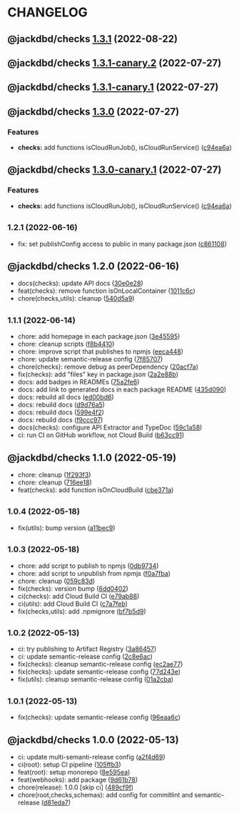 # CHANGELOG

## @jackdbd/checks [1.3.1](https://github.com/jackdbd/calderone/compare/@jackdbd/checks@1.3.0...@jackdbd/checks@1.3.1) (2022-08-22)

## @jackdbd/checks [1.3.1-canary.2](https://github.com/jackdbd/calderone/compare/@jackdbd/checks@1.3.1-canary.1...@jackdbd/checks@1.3.1-canary.2) (2022-07-27)

## @jackdbd/checks [1.3.1-canary.1](https://github.com/jackdbd/calderone/compare/@jackdbd/checks@1.3.0...@jackdbd/checks@1.3.1-canary.1) (2022-07-27)

## @jackdbd/checks [1.3.0](https://github.com/jackdbd/calderone/compare/@jackdbd/checks@1.2.1...@jackdbd/checks@1.3.0) (2022-07-27)


### Features

* **checks:** add functions isCloudRunJob(), isCloudRunService() ([c94ea6a](https://github.com/jackdbd/calderone/commit/c94ea6a4bcfaffbce61a5849a867d8ba90fc8cd5))

## @jackdbd/checks [1.3.0-canary.1](https://github.com/jackdbd/calderone/compare/@jackdbd/checks@1.2.1...@jackdbd/checks@1.3.0-canary.1) (2022-07-27)


### Features

* **checks:** add functions isCloudRunJob(), isCloudRunService() ([c94ea6a](https://github.com/jackdbd/calderone/commit/c94ea6a4bcfaffbce61a5849a867d8ba90fc8cd5))

## <small>1.2.1 (2022-06-16)</small>

* fix: set publishConfig access to public in many package.json ([c861108](https://github.com/jackdbd/calderone/commit/c861108))

## @jackdbd/checks 1.2.0 (2022-06-16)

* docs(checks): update API docs ([30e0e28](https://github.com/jackdbd/calderone/commit/30e0e28))
* feat(checks): remove function isOnLocalContainer ([1011c6c](https://github.com/jackdbd/calderone/commit/1011c6c))
* chore(checks,utils): cleanup ([540d5a9](https://github.com/jackdbd/calderone/commit/540d5a9))

## <small>1.1.1 (2022-06-14)</small>

* chore: add homepage in each package.json ([3e45595](https://github.com/jackdbd/calderone/commit/3e45595))
* chore: cleanup scripts ([f8b4410](https://github.com/jackdbd/calderone/commit/f8b4410))
* chore: improve script that publishes to npmjs ([eeca448](https://github.com/jackdbd/calderone/commit/eeca448))
* chore: update semantic-release config ([7f85707](https://github.com/jackdbd/calderone/commit/7f85707))
* chore(checks): remove debug as peerDependency ([20acf7a](https://github.com/jackdbd/calderone/commit/20acf7a))
* fix(checks): add "files" key in package.json ([2a2e88b](https://github.com/jackdbd/calderone/commit/2a2e88b))
* docs: add badges in READMEs ([75a2fe6](https://github.com/jackdbd/calderone/commit/75a2fe6))
* docs: add link to generated docs in each package README ([435d090](https://github.com/jackdbd/calderone/commit/435d090))
* docs: rebuild all docs ([ed00bd6](https://github.com/jackdbd/calderone/commit/ed00bd6))
* docs: rebuild docs ([d9d76a5](https://github.com/jackdbd/calderone/commit/d9d76a5))
* docs: rebuild docs ([599e4f2](https://github.com/jackdbd/calderone/commit/599e4f2))
* docs: rebuild docs ([f9ccc97](https://github.com/jackdbd/calderone/commit/f9ccc97))
* docs(checks): configure API Extractor and TypeDoc ([59c1a58](https://github.com/jackdbd/calderone/commit/59c1a58))
* ci: run CI on GitHub workflow, not Cloud Build ([b63cc91](https://github.com/jackdbd/calderone/commit/b63cc91))

## @jackdbd/checks 1.1.0 (2022-05-19)

* chore: cleanup ([1f293f3](https://github.com/jackdbd/calderone/commit/1f293f3))
* chore: cleanup ([716ee18](https://github.com/jackdbd/calderone/commit/716ee18))
* feat(checks): add function isOnCloudBuild ([cbe371a](https://github.com/jackdbd/calderone/commit/cbe371a))

## <small>1.0.4 (2022-05-18)</small>

* fix(utils): bump version ([a11bec9](https://github.com/jackdbd/calderone/commit/a11bec9))

## <small>1.0.3 (2022-05-18)</small>

* chore: add script to publish to npmjs ([0db9734](https://github.com/jackdbd/calderone/commit/0db9734))
* chore: add script to unpublish from npmjs ([f0a7fba](https://github.com/jackdbd/calderone/commit/f0a7fba))
* chore: cleanup ([059c83d](https://github.com/jackdbd/calderone/commit/059c83d))
* fix(checks): version bump ([6dd0402](https://github.com/jackdbd/calderone/commit/6dd0402))
* ci(checks): add Cloud Build CI ([e79ab88](https://github.com/jackdbd/calderone/commit/e79ab88))
* ci(utils): add Cloud Build CI ([c7a7feb](https://github.com/jackdbd/calderone/commit/c7a7feb))
* fix(checks,utils): add .npmignore ([bf7b5d9](https://github.com/jackdbd/calderone/commit/bf7b5d9))

## <small>1.0.2 (2022-05-13)</small>

* ci: try publishing to Artifact Registry ([3a86457](https://github.com/jackdbd/calderone/commit/3a86457))
* ci: update semantic-release config ([2c8e6ac](https://github.com/jackdbd/calderone/commit/2c8e6ac))
* fix(checks): cleanup semantic-release config ([ec2ae77](https://github.com/jackdbd/calderone/commit/ec2ae77))
* fix(checks): update semantic-release config ([77d243e](https://github.com/jackdbd/calderone/commit/77d243e))
* fix(utils): cleanup semantic-release config ([01a2cba](https://github.com/jackdbd/calderone/commit/01a2cba))

## <small>1.0.1 (2022-05-13)</small>

* fix(checks): update semantic-release config ([96eaa6c](https://github.com/jackdbd/calderone/commit/96eaa6c))

## @jackdbd/checks 1.0.0 (2022-05-13)

* ci: update multi-semanti-release config ([a2f4d69](https://github.com/jackdbd/calderone/commit/a2f4d69))
* ci(root): setup CI pipeline ([105ffb3](https://github.com/jackdbd/calderone/commit/105ffb3))
* feat(root): setup monorepo ([8e595ea](https://github.com/jackdbd/calderone/commit/8e595ea))
* feat(webhooks): add package ([9d61b78](https://github.com/jackdbd/calderone/commit/9d61b78))
* chore(release): 1.0.0 [skip ci] ([489cf9f](https://github.com/jackdbd/calderone/commit/489cf9f))
* chore(root,checks,schemas): add config for commitlint and semantic-release ([d81eda7](https://github.com/jackdbd/calderone/commit/d81eda7))
